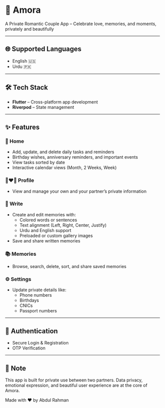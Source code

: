 # 💖 Amora

A Private Romantic Couple App – Celebrate love, memories, and moments, privately and beautifully

---

## 🌐 Supported Languages

- English 🇺🇸  
- Urdu 🇵🇰  

---

## 🛠️ Tech Stack

- **Flutter** – Cross-platform app development  
- **Riverpod** – State management  

---

## ✨ Features

### 🏡 Home

- Add, update, and delete daily tasks and reminders  
- Birthday wishes, anniversary reminders, and important events  
- View tasks sorted by date  
- Interactive calendar views (Month, 2 Weeks, Week)

### 👩‍❤️‍👨 Profile

- View and manage your own and your partner’s private information  

### 📝 Write

- Create and edit memories with:
  - Colored words or sentences  
  - Text alignment (Left, Right, Center, Justify)  
  - Urdu and English support  
  - Preloaded or custom gallery images  
- Save and share written memories  

### 📚 Memories

- Browse, search, delete, sort, and share saved memories  

### ⚙️ Settings

- Update private details like:
  - Phone numbers  
  - Birthdays  
  - CNICs  
  - Passport numbers  

---

## 🔐 Authentication

- Secure Login & Registration  
- OTP Verification  

---

## 📌 Note

This app is built for private use between two partners. Data privacy, emotional expression, and beautiful user experience are at the core of Amora.


Made with ❤️ by Abdul Rahman
